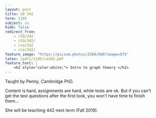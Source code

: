 ```yaml
---
layout: post
title: CO 342
term: 1195
subject: co
hide: false
redirect_from:
    - /CO/342
    - /CO/342/
    - /co/342
    - /co/342/
feature_image: "https://picsum.photos/2560/600?image=875"
latex: /pdfs/1195/co342.pdf
feature_text: |
    <h2 style="color:white;"> Intro to graph theory </h2>
---
```


Taught by Penny, Cambridge PhD.

Content is hard, assignments are hard, while tests are ok. But if you can't get the test questions after the first look, you won't have time to finish them...

She will be teaching 442 next term (Fall 2019).
